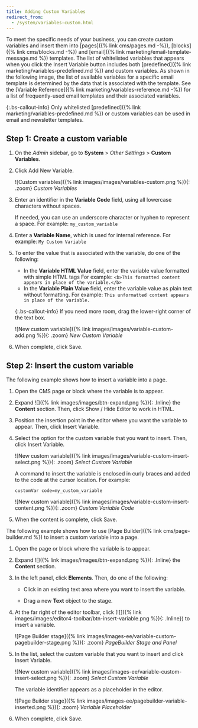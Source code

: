 ```yaml
---
title: Adding Custom Variables
redirect_from:
  - /system/variables-custom.html
---
```


To meet the specific needs of your business, you can create custom variables and insert them into [pages]({% link cms/pages.md -%}), [blocks]({% link cms/blocks.md -%}) and [email]({% link marketing/email-template-message.md %}) templates. The list of whitelisted variables that appears when you click the Insert Variable button includes both [predefined]({% link marketing/variables-predefined.md %}) and custom variables. As shown in the following image, the list of available variables for a specific email template is determined by the data that is associated with the template. See the [Variable Reference]({% link marketing/variables-reference.md -%}) for a list of frequently-used email templates and their associated variables.

{:.bs-callout-info}
Only whitelisted [predefined]({% link marketing/variables-predefined.md %}) or custom variables can be used in email and newsletter templates.

## Step 1: Create a custom variable

1. On the _Admin_ sidebar, go to **System** > _Other Settings_ > **Custom Variables**.

1. Click <span class="btn">Add New Variable</span>.

   ![Custom variables]({% link images/images/variables-custom.png %}){: .zoom}
   _Custom Variables_

1. Enter an identifier in the **Variable Code** field, using all lowercase characters without spaces.

   If needed, you can use an underscore character or hyphen to represent a space. For example: `my_custom_variable`

1. Enter a **Variable Name**, which is used for internal reference. For example: `My Custom Variable`

1. To enter the value that is associated with the variable, do one of the following:

   - In the **Variable HTML Value** field, enter the variable value formatted with simple HTML tags For example:
      `<b>This formatted content appears in place of the variable.</b>`
   - In the **Variable Plain Value** field, enter the variable value as plain text without formatting. For example:
      `This unformatted content appears in place of the variable.`

   {:.bs-callout-info}
   If you need more room, drag the lower-right corner of the text box.

   ![New custom variable]({% link images/images/variable-custom-add.png %}){: .zoom}
   _New Custom Variable_

1. When complete, click <span class="btn">Save</span>.

## Step 2: Insert the custom variable

<!--{% if "Default.CE Only" contains site.edition %}-->
The following example shows how to insert a variable into a page.

1. Open the CMS page or block where the variable is to appear.

1. Expand ![]({% link images/images/btn-expand.png %}){: .Inline} the **Content** section. Then, click <span class="btn">Show / Hide Editor</span> to work in HTML.

1. Position the insertion point in the editor where you want the variable to appear. Then, click <span class="btn">Insert Variable</span>.

1. Select the option for the custom variable that you want to insert. Then, click <span class="btn">Insert Variable</span>.

   ![New custom variable]({% link images/images/variable-custom-insert-select.png %}){: .zoom}
   _Select Custom Variable_

   A command to insert the variable is enclosed in curly braces and added to the code at the cursor location. For example:

   `customVar code=my_custom_variable`

   ![New custom variable]({% link images/images/variable-custom-insert-content.png %}){: .zoom}
   _Custom Variable Code_

1. When the content is complete, click <span class="btn">Save</span>.
<!--{% endif %}-->

<!--{% if "Default.EE-B2B" contains site.edition %}-->
The following example shows how to use [Page Builder]({% link cms/page-builder.md %}) to insert a custom variable into a page.

1. Open the page or block where the variable is to appear.

1. Expand ![]({% link images/images/btn-expand.png %}){: .Inline} the **Content** section.

1. In the left panel, click **Elements**. Then, do one of the following:

   - Click in an existing text area where you want to insert the variable.

   - Drag a new **Text** object to the stage.

1. At the far right of the editor toolbar, click (![]({% link images/images/editor4-toolbar/btn-insert-variable.png %}){: .Inline}) to insert a variable.

   ![Page Builder stage]({% link images/images-ee/variable-custom-pagebuilder-stage.png %}){: .zoom}
   _PageBuilder Stage and Panel_

1. In the list, select the custom variable that you want to insert and click <span class="btn">Insert Variable</span>.

   ![New custom variable]({% link images/images-ee/variable-custom-insert-select.png %}){: .zoom}
   _Select Custom Variable_

   The variable identifier appears as a placeholder in the editor.

   ![Page Builder stage]({% link images/images-ee/pagebuilder-variable-inserted.png %}){: .zoom}
   _Variable Placeholder_

1. When complete, click <span class="btn">Save</span>.
<!--{% endif %}-->
